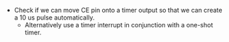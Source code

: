 - Check if we can move CE pin onto a timer output so that we can create a 10 us pulse automatically.
  - Alternatively use a timer interrupt in conjunction with a one-shot timer.